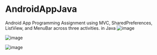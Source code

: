 # AndroidAppJava
Android App Programming Assignment using MVC, SharedPreferences, ListView, and MenuBar across three activities. in Java
![image](https://github.com/yasserAmeer0/AndroidAppJava/assets/116606868/30f4adc3-939d-45a3-a8e5-4bfbfced0b34)


![image](https://github.com/yasserAmeer0/AndroidAppJava/assets/116606868/6c201665-16d8-4f60-b912-8288355e8d21)


![image](https://github.com/yasserAmeer0/AndroidAppJava/assets/116606868/48156a75-e91f-4266-844d-8aa7c704105d)
